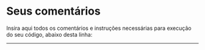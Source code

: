 # Seus comentários

Insira aqui todos os comentários e instruções necessárias para execução do seu código, abaixo desta linha:

---
